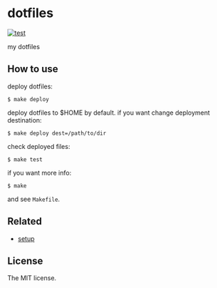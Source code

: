 # dotfiles

[![test](https://github.com/sasaplus1/dotfiles/workflows/test/badge.svg)](https://github.com/sasaplus1/dotfiles/actions?query=workflow%3Atest)

my dotfiles

## How to use

deploy dotfiles:

```console
$ make deploy 
```

deploy dotfiles to $HOME by default. if you want change deployment destination:

```console
$ make deploy dest=/path/to/dir
```

check deployed files:

```console
$ make test
```

if you want more info:

```console
$ make
```

and see `Makefile`.

## Related

- [setup](https://github.com/sasaplus1/setup)

## License

The MIT license.
